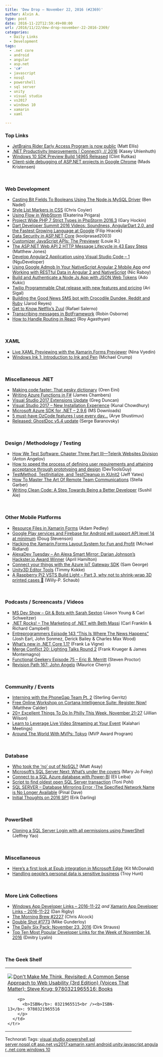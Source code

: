 ```yaml
---
title: 'Dew Drop – November 22, 2016 (#2369)'
author: Alvin A.
type: post
date: 2016-11-22T12:59:49+00:00
url: /2016/11/22/dew-drop-november-22-2016-2369/
categories:
  - Daily Links
  - Development
tags:
  - .net core
  - android
  - angular
  - asp.net
  - 'c#'
  - javascript
  - nosql
  - powershell
  - sql server
  - unity
  - visual studio
  - vs2017
  - windows 10
  - xamarin
  - xaml

---
```

### <a name="top"></a>Top Links

  * <a href="https://blog.jetbrains.com/dotnet/2016/11/21/jetbrains-rider-public-preview/" target="_blank">JetBrains Rider Early Access Program is now public</a> (Matt Ellis)
  * <a href="https://channel9.msdn.com/Events/Connect/2016/149?WT.mc_id=DX_MVP4025064" target="_blank">.NET Productivity Improvements | Connect(); // 2016</a> (Kasey Uhlenhuth)
  * <a href="https://blogs.windows.com/buildingapps/2016/11/21/windows-10-sdk-preview-build-14965-released/?WT.mc_id=DX_MVP4025064" target="_blank">Windows 10 SDK Preview Build 14965 Released</a> (Clint Rutkas)
  * <a href="https://blogs.msdn.microsoft.com/webdev/2016/11/21/client-side-debugging-of-asp-net-projects-in-google-chrome/" target="_blank">Client-side debugging of ASP.NET projects in Google Chrome</a> (Mads Kristensen)

&nbsp;

### <a name="web"></a>Web Development

  * <a href="https://www.bennadel.com/blog/3188-casting-bit-fields-to-booleans-using-the-node-js-mysql-driver.htm" target="_blank">Casting Bit Fields To Booleans Using The Node.js MySQL Driver</a> (Ben Nadel)
  * <a href="https://css-tricks.com/style-list-markers-css/" target="_blank">Style List Markers in CSS</a> (Chris Coyier)
  * <a href="https://blog.jetbrains.com/webstorm/2016/11/using-flow-in-webstorm/" target="_blank">Using Flow in WebStorm</a> (Ekaterina Prigara)
  * <a href="https://blog.jetbrains.com/phpstorm/2016/11/project-wide-php-7-strict-types-in-phpstorm-2016-3/" target="_blank">Project Wide PHP 7 Strict Types in PhpStorm 2016.3</a> (Gary Hockin)
  * <a href="http://feedproxy.google.com/~r/GDBcode/~3/lIS2QAfNfw8/dart-developer-summit-2016-videos.html" target="_blank">Dart Developer Summit 2016 Videos: Soundness, AngularDart 2.0, and the Fastest Growing Language at Google</a> (Filip Hracek)
  * <a href="http://www.codeproject.com/Articles/1152468/Data-Security-in-ASP-NET-Core" target="_blank">Data Security in ASP.NET Core</a> (koolprasad2003)
  * <a href="https://code.tutsplus.com/tutorials/customizer-javascript-apis-the-previewer--cms-27313" target="_blank">Customizer JavaScript APIs: The Previewer</a> (Louie R.)
  * <a href="http://feedproxy.google.com/~r/ExceptionNotFound/~3/5PYHFgwmnTY/" target="_blank">The ASP.NET Web API 2 HTTP Message Lifecycle in 43 Easy Steps</a> (Matthew Jones)
  * <a href="http://www.codeproject.com/Tips/1155411/Develop-Angular-Application-using-Visual-Studio" target="_blank">Develop Angular2 Application using Visual Studio Code &#8211; 1</a> (NguDeveloper)
  * <a href="https://www.thepolyglotdeveloper.com/2016/11/google-admob-nativescript-angular-2/" target="_blank">Using Google Admob In Your NativeScript Angular 2 Mobile App</a> _and_ <a href="http://developer.telerik.com/featured/working-with-restful-data-in-angular-2-and-nativescript/" target="_blank">Working with RESTful Data in Angular 2 and NativeScript</a> (Nic Raboy)
  * <a href="https://auth0.com/blog/building-and-authenticating-nodejs-apps/" target="_blank">Build and Authenticate a Node Js App with JSON Web Tokens</a> (Ado Kukic)
  * <a href="https://twilioinc.wpengine.com/2016/11/programmable-chat.html" target="_blank">Twilio Programmable Chat release with new features and pricing</a> (Ari Sigal)
  * <a href="https://twilioinc.wpengine.com/2016/11/building-the-good-news-sms-bot-with-crocodile-dundee-reddit-and-ruby.html" target="_blank">Building the Good News SMS bot with Crocodile Dundee, Reddit and Ruby</a> (Jarod Reyes)
  * <a href="https://dzone.com/articles/spring-cloud-netflix-zuul-edge-serverapi-gatewayga?utm_medium=feed&utm_source=feedpress.me&utm_campaign=Feed%3A+dzone" target="_blank">Get to Know Netflix&#8217;s Zuul</a> (Rafael Salerno)
  * <a href="https://robinosborne.co.uk/2016/11/22/transcribing-messages-in-botframework/" target="_blank">Transcribing messages in BotFramework</a> (Robin Osborne)
  * <a href="https://code.tutsplus.com/tutorials/understanding-how-to-handle-routing-in-react--cms-27355" target="_blank">How to Handle Routing in React</a> (Roy Agasthyan)

&nbsp;

### <a name="silverlight"></a>XAML

  * <a href="https://blog.xamarin.com/live-xaml-previewing-with-the-xamarin-forms-previewer/" target="_blank">Live XAML Previewing with the Xamarin.Forms Previewer</a> (Nina Vyedin)
  * <a href="http://blogs.windows.com/buildingapps/2016/11/21/windows-ink-1-introduction-to-ink-and-pen/?WT.mc_id=DX_MVP4025064" target="_blank">Windows Ink 1: Introduction to Ink and Pen</a> (Michael Crump)

&nbsp;

### <a name="dotnet"></a>Miscellaneous .NET

  * <a href="http://feedproxy.google.com/~r/AyendeRahien/~3/JuzxebOMhus/making-code-faster-that-pesky-dictionary" target="_blank">Making code faster: That pesky dictionary</a> (Oren Eini)
  * <a href="http://jameschambers.com/2016/11/2016-11-16-writing-azure-functions-in-fsharp/" target="_blank">Writing Azure Functions in F#</a> (James Chambers)
  * <a href="https://channel9.msdn.com/coding4fun/blog/Visual-Studio-2017-Extensions-Update?WT.mc_id=DX_MVP4025064" target="_blank">Visual Studio 2017 Extensions Update</a> (Greg Duncan)
  * <a href="http://feedproxy.google.com/~r/kunal2383/~3/SPxIlYftj4Q/visual-studio-2017-installation-experience.html" target="_blank">Visual Studio 2017 &#8211; New Installation Experience</a> (Kunal Chowdhury)
  * <a href="http://www.microsoft.com/en-us/download/details.aspx?id=54289&WT.mc_id=DX_MVP4025064" target="_blank">Microsoft Azure SDK for .NET &#8211; 2.9.6</a> (MS Downloads)
  * <a href="https://blog.oz-code.com/5-must-have-ozcode-features-i-use-every-day/" target="_blank">5 must-have OzCode features I use every day…</a> (Arye Shustimuv)
  * <a href="http://feedproxy.google.com/~r/SubMain/~3/S73DdCo7i2Q/ReleasedGhostDocV54Update.aspx" target="_blank">Released: GhostDoc v5.4 update</a> (Serge Baranovsky)

&nbsp;

### <a name="design"></a>Design / Methodology / Testing

  * <a href="http://tracking.feedpress.it/link/10828/4834255" target="_blank">How We Test Software: Chapter Three Part III—Telerik Websites Division</a> (Anton Angelov)
  * <a href="http://www.infragistics.com/community/blogs/devtoolsguy/archive/2016/11/21/how-to-speed-the-process-of-defining-user-requirements-and-attaining-acceptance-through-prototyping-and-design.aspx" target="_blank">How to speed the process of defining user requirements and attaining acceptance through prototyping and design</a> (DevToolsGuy)
  * <a href="http://feedproxy.google.com/~r/SomewhatAbstract/~3/OdpTQrbBLAE/" target="_blank">TestMethod, TestInitialize, and TestCleanup in XUnit2</a> (Jeff Yates)
  * <a href="http://blog.trello.com/master-remote-team-communications" target="_blank">How To Master The Art Of Remote Team Communications</a> (Stella Garber)
  * <a href="https://dzone.com/articles/writing-clean-code-a-step-towards-being-a-better-d?utm_medium=feed&utm_source=feedpress.me&utm_campaign=Feed%3A+dzone%2Fagile" target="_blank">Writing Clean Code: A Step Towards Being a Better Developer</a> (Sushil Ale)

&nbsp;

### <a name="mobile"></a>Other Mobile Platforms

  * <a href="https://xamarinhelp.com/resource-files/" target="_blank">Resource Files in Xamarin Forms</a> (Adam Pedley)
  * <a href="http://feedproxy.google.com/~r/blogspot/hsDu/~3/3K7jFVS74Js/google-play-services-and-firebase-for-android-will-support-api-level-14-at-minimum.html" target="_blank">Google Play services and Firebase for Android will support API level 14 at minimum</a> (Doug Stevenson)
  * <a href="http://www.michaelridland.com/xamarin/hacking-the-xamarin-forms-layout-system-for-fun-and-profit/" target="_blank">Hacking the Xamarin.Forms Layout System for Fun and Profit</a> (Michael Ridland)
  * <a href="http://lovemyecho.com/2016/11/21/alexadev-tuesday-alexa-smart-mirror-darian-johnsons-hackster-io-award-winner/" target="_blank">AlexaDev Tuesday – An Alexa Smart Mirror: Darian Johnson’s Hackster.io Award Winner</a> (April Hamilton)
  * <a href="https://azure.microsoft.com/blog/azure-iot-gateway-sdk-general-availability-release/" target="_blank">Connect your things with the Azure IoT Gateway SDK</a> (Sam George)
  * <a href="http://www.timmykokke.com/2016/11/unity3d-editor-tools/" target="_blank">Unity3D Editor Tools</a> (Timmy Kokke)
  * <a href="https://blogs.msdn.microsoft.com/willy-peter_schaub/2016/11/21/a-raspberry-pi2-vsts-build-light-part-3-why-not-to-shrink-wrap-3d-printed-cases/" target="_blank">A Raspberry Pi2 VSTS Build Light – Part 3, why not to shrink-wrap 3D printed cases 🙂</a> (Willy-P. Schaub)

&nbsp;

### <a name="podcasts"></a>Podcasts / Screencasts / Videos

  * <a href="http://msdevshow.com/2016/11/git-and-bots-with-sarah-sexton/" target="_blank">MS Dev Show &#8211; Git & Bots with Sarah Sexton</a> (Jason Young & Carl Schweitzer)
  * <a href="http://www.dotnetrocks.com/default.aspx?ShowNum=1377" target="_blank">.NET Rocks! &#8211; The Marketing of .NET with Beth Massi</a> (Carl Franklin & Richard Campbell)
  * <a href="http://entreprogrammers.com/episode-143-this-is-where-the-news-happens/" target="_blank">Entreprogrammers Episode 143 “This Is Where The News Happens”</a> (Josh Earl, John Sonmez, Derick Bailey & Charles Max Wood)
  * <a href="http://www.franksworld.com/2016/11/21/whats-new-in-net-core-1-1/" target="_blank">What’s new in .NET Core 1.1?</a> (Frank La Vigne)
  * <a href="http://www.mergeconflict.fm/episodes/53305-merge-conflict-20-lighting-talks-round-2" target="_blank">Merge Conflict 20: Lighting Talks Round 2</a> (Frank Krueger & James Montemagno)
  * <a href="https://www.functionalgeekery.com/episode-75-eric-b-merritt/" target="_blank">Functional Geekery Episode 75 – Eric B. Merritt</a> (Steven Proctor)
  * <a href="http://revisionpath.simplecast.fm/episodes/46114-167-john-angelo" target="_blank">Revision Path 167: John Angelo</a> (Maurice Cherry)

&nbsp;

### <a name="events"></a>Community / Events

  * <a href="http://phonegap.com/blog/2016/11/21/interning-with-phonegap-pt-2/" target="_blank">Interning with the PhoneGap Team Pt. 2</a> (Sterling Gerritz)
  * <a href="https://blogs.technet.microsoft.com/machinelearning/2016/11/21/free-online-workshop-on-cortana-intelligence-suite-register-now/" target="_blank">Free Online Workshop on Cortana Intelligence Suite: Register Now!</a> (Matthew Calder)
  * <a href="http://www.uwishunu.com/2016/11/20-excellent-things-philly-week-november-21-27/" target="_blank">20+ Excellent Things To Do In Philly This Week, November 21-27</a> (Jillian Wilson)
  * <a href="http://blog.kalaharimeetings.com/2016/11/21/learn-to-leverage-live-video-streaming-at-your-event/" target="_blank">Learn to Leverage Live Video Streaming at Your Event</a> (Kalahari Meetings)
  * <a href="https://blogs.msdn.microsoft.com/mvpawardprogram/2016/11/21/around-the-world-with-mvps-tokyo/" target="_blank">Around The World With MVPs: Tokyo</a> (MVP Award Program)

&nbsp;

### <a name="sql"></a>Database

  * <a href="http://www.infoworld.com/article/3142884/analytics/who-took-the-no-out-of-nosql.html" target="_blank">Who took the &#8216;no&#8217; out of NoSQL?</a> (Matt Asay)
  * <a href="http://www.zdnet.com/article/microsofts-sql-server-next-whats-under-the-covers/#ftag=RSSbaffb68" target="_blank">Microsoft&#8217;s SQL Server Next: What&#8217;s under the covers</a> (Mary Jo Foley)
  * <a href="http://feedproxy.google.com/~r/blogatworkat/~3/Gg4QnVAhu1E/post.aspx" target="_blank">Connect to a SQL Azure database with Power-BI</a> (Eli Leiba)
  * <a href="http://feedproxy.google.com/~r/MSSQLTips-LatestSqlServerTips/~3/_K4O-jRQLSk/tip.asp" target="_blank">Script to find oldest open SQL Server transaction</a> (Toni Pohl)
  * <a href="http://blog.sqlauthority.com/2016/11/22/sql-server-database-mirroring-error-specified-network-name-no-longer-available/" target="_blank">SQL SERVER – Database Mirroring Error -The Specified Network Name is No Longer Available</a> (Pinal Dave)
  * <a href="http://feedproxy.google.com/~r/BrentOzar-SqlServerDba/~3/5weszuspj0A/" target="_blank">Initial Thoughts on 2016 SP1</a> (Erik Darling)

&nbsp;

### <a name="ps"></a>PowerShell

  * <a href="http://feedproxy.google.com/~r/MSSQLTips-LatestSqlServerTips/~3/sJ4DqFUspIE/tip.asp" target="_blank">Cloning a SQL Server Login with all permissions using PowerShell</a> (Jeffrey Yao)

&nbsp;

### <a name="misc"></a>Miscellaneous

  * <a href="https://www.onmsft.com/news/heres-a-first-look-at-epub-integration-in-microsoft-edge" target="_blank">Here’s a first look at Epub integration in Microsoft Edge</a> (Kit McDonald)
  * <a href="http://feedproxy.google.com/~r/TroyHunt/~3/jVODO6X-TmA/" target="_blank">Handling people&#8217;s personal data is sensitive business</a> (Troy Hunt)

&nbsp;

### <a name="links"></a>More Link Collections

  * <a href="http://windowsappdev.com/2016/11/windows-app-developer-links-2016-11-22/" target="_blank">Windows App Developer Links &#8211; 2016-11-22</a> _and_ <a href="http://allaboutxamarin.com/2016/11/xamarin-app-developer-links-2016-11-22/" target="_blank">Xamarin App Developer Links &#8211; 2016-11-22</a> (Dan Rigby)
  * <a href="http://feedproxy.google.com/~r/ReflectivePerspective/~3/_r6DTN6YKtM/" target="_blank">The Morning Brew #2227</a> (Chris Alcock)
  * <a href="http://afreshcup.com/home/2016/11/22/double-shot-1773.html" target="_blank">Double Shot #1773</a> (Mike Gunderloy)
  * <a href="http://dirkstrauss.com/visual-studio-2017-rc-released/" target="_blank">The Daily Six Pack: November 23, 2016</a> (Dirk Strauss)
  * <a href="http://www.lyalin.com/2016/11/21/top-ten-most-popular-developer-links-for-the-week-of-november-14-2016/" target="_blank">Top Ten Most Popular Developer Links for the Week of November 14, 2016</a> (Dmitry Lyalin)

&nbsp;

### <a name="shelf"></a>The Geek Shelf

<div id="scid:7dc1bd33-94bd-46fd-a20b-0131235bcd47:ba0e7812-e760-46f1-bac6-50e82b0b4400" class="wlWriterEditableSmartContent" style="float: none; padding-bottom: 0px; padding-top: 0px; padding-left: 0px; margin: 0px; display: inline; padding-right: 0px">
  <table cellspacing="0" cellpadding="2" width="400" border="0" unselectable="on">
    <tr>
      <td valign="top" width="400">
        <p>
          <a title="Don&#39;t Make Me Think, Revisited: A Common Sense Approach to Web Usability (3rd Edition) (Voices That Matter): Steve Krug: 9780321965516: Books" href="http://www.amazon.com/exec/obidos/ASIN/0321965515/amavin-20"><img data-recalc-dims="1" decoding="async" src="https://i0.wp.com/images.amazon.com/images/P/0321965515.01.MZZZZZZZ.jpg?w=660" border="0" align="left" style="float:left" />Don't Make Me Think, Revisited: A Common Sense Approach to Web Usability (3rd Edition) (Voices That Matter): Steve Krug: 9780321965516: Books</a>
        </p>
        
        <p>
          <b>ISBN</b>: 0321965515<br /><b>ISBN-13</b>: 9780321965516
        </p>
      </td>
    </tr>
  </table>
</div>

<div id="scid:77ECF5F8-D252-44F5-B4EB-D463C5396A79:c8da3269-132c-46f5-afe3-ec2a7fc68a57" class="wlWriterEditableSmartContent" style="float: none; padding-bottom: 0px; padding-top: 0px; padding-left: 0px; margin: 0px; display: inline; padding-right: 0px">
  Technorati Tags: <a href="http://technorati.com/tags/visual+studio" rel="tag">visual studio</a>,<a href="http://technorati.com/tags/powershell" rel="tag">powershell</a>,<a href="http://technorati.com/tags/sql+server" rel="tag">sql server</a>,<a href="http://technorati.com/tags/nosql" rel="tag">nosql</a>,<a href="http://technorati.com/tags/c%23" rel="tag">c#</a>,<a href="http://technorati.com/tags/asp.net" rel="tag">asp.net</a>,<a href="http://technorati.com/tags/vs2017" rel="tag">vs2017</a>,<a href="http://technorati.com/tags/xamarin" rel="tag">xamarin</a>,<a href="http://technorati.com/tags/xaml" rel="tag">xaml</a>,<a href="http://technorati.com/tags/android" rel="tag">android</a>,<a href="http://technorati.com/tags/unity" rel="tag">unity</a>,<a href="http://technorati.com/tags/javascript" rel="tag">javascript</a>,<a href="http://technorati.com/tags/angular" rel="tag">angular</a>,<a href="http://technorati.com/tags/.net+core" rel="tag">.net core</a>,<a href="http://technorati.com/tags/windows+10" rel="tag">windows 10</a>
</div>